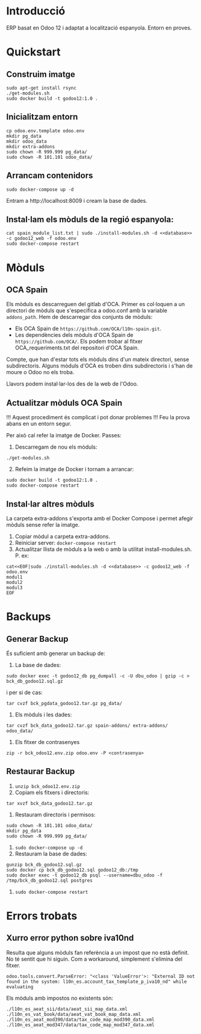 # Introducció

ERP basat en Odoo 12 i adaptat a localització espanyola. Entorn en proves.

# Quickstart

## Construim imatge

```
sudo apt-get install rsync
./get-modules.sh
sudo docker build -t godoo12:1.0 .
```

## Inicialitzam entorn

```
cp odoo.env.template odoo.env
mkdir pg_data
mkdir odoo_data
mkdir extra-addons
sudo chown -R 999.999 pg_data/
sudo chown -R 101.101 odoo_data/
```

## Arrancam contenidors

```
sudo docker-compose up -d
```

Entram a http://localhost:8009 i cream la base de dades.


## Instal·lam els mòduls de la regió espanyola:

```
cat spain_module_list.txt | sudo ./install-modules.sh -d <<database>> -c godoo12_web -f odoo.env
sudo docker-compose restart
```

# Mòduls 

## OCA Spain

Els mòduls es descarreguen del gitlab d'OCA. Primer es col·loquen a un directori de mòduls que s'especifica a odoo.conf amb la variable `addons_path`. Hem de descarregar dos conjunts de mòduls:

* Els OCA Spain de `https://github.com/OCA/l10n-spain.git`.
* Les dependències dels mòduls d'OCA Spain de `https://github.com/OCA/`. Els podem trobar al fitxer OCA_requeriments.txt del repositori d'OCA Spain.

Compte, que han d'estar tots els mòduls dins d'un mateix directori, sense subdirectoris. Alguns mòduls d'OCA es troben dins subdirectoris i s'han de moure o Odoo no els troba.

Llavors podem instal·lar-los des de la web de l'Odoo.

## Actualitzar mòduls OCA Spain


!!! Aquest procediment és complicat i pot donar problemes !!!
Feu la prova abans en un entorn segur.

Per això cal refer la imatge de Docker. Passes:

1. Descarregam de nou els mòduls:

```
./get-modules.sh
```
2. Refeim la imatge de Docker i tornam a arrancar:

```
sudo docker build -t godoo12:1.0 .
sudo docker-compose restart
```

## Instal·lar altres mòduls

La carpeta extra-addons s'exporta amb el Docker Compose i permet afegir mòduls sense refer la imatge. 

1. Copiar mòdul a carpeta extra-addons.
1. Reiniciar server: `docker-compose restart`
1. Actualitzar llista de mòduls a la web o amb la utilitat install-modules.sh. P. ex: 
```
cat<<EOF|sudo ./install-modules.sh -d <<database>> -c godoo12_web -f odoo.env
modul1
modul2
modul3
EOF
```

# Backups
## Generar Backup

És suficient amb generar un backup de:

1. La base de dades:
```
sudo docker exec -t godoo12_db pg_dumpall -c -U dbu_odoo | gzip -c > bck_db_godoo12.sql.gz
```
i per si de cas:
```
tar cvzf bck_pgdata_godoo12.tar.gz pg_data/
```
1. Els mòduls i les dades:
```
tar cvzf bck_data_godoo12.tar.gz spain-addons/ extra-addons/ odoo_data/
```
1. Els fitxer de contrasenyes
```
zip -r bck_odoo12.env.zip odoo.env -P <contrasenya>
```


## Restaurar Backup


1. `unzip bck_odoo12.env.zip`
1. Copiam els fitxers i directoris:
```
tar xvzf bck_data_godoo12.tar.gz
```
1. Restauram directoris i permisos:
```
sudo chown -R 101.101 odoo_data/
mkdir pg_data
sudo chown -R 999.999 pg_data/
```
1. `sudo docker-compose up -d`
1. Restauram la base de dades:
```
gunzip bck_db_godoo12.sql.gz
sudo docker cp bck_db_godoo12.sql godoo12_db:/tmp
sudo docker exec -t godoo12_db psql --username=dbu_odoo -f /tmp/bck_db_godoo12.sql postgres
```
1. `sudo docker-compose restart`



# Errors trobats

## Xurro error python sobre iva10nd

Resulta que alguns mòduls fan referència a un impost que no està definit. No té sentit que hi siguin. Com a workaround, simplement s'elimina del fitxer.

```
odoo.tools.convert.ParseError: "<class 'ValueError'>: "External ID not found in the system: l10n_es.account_tax_template_p_iva10_nd" while evaluating
```

Els mòduls amb impostos no existents són:

```
./l10n_es_aeat_sii/data/aeat_sii_map_data.xml
./l10n_es_vat_book/data/aeat_vat_book_map_data.xml
./l10n_es_aeat_mod390/data/tax_code_map_mod390_data.xml
./l10n_es_aeat_mod347/data/tax_code_map_mod347_data.xml
```

